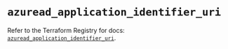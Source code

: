 # `azuread_application_identifier_uri`

Refer to the Terraform Registry for docs: [`azuread_application_identifier_uri`](https://registry.terraform.io/providers/hashicorp/azuread/2.50.0/docs/resources/application_identifier_uri).
